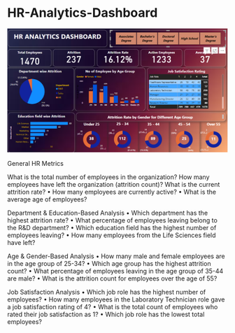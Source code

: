 # HR-Analytics-Dashboard

![image alt](https://github.com/harsh3232/HR-Analytics-Dashboard/blob/d00e506016727a670244a440979232ae171d5055/Screenshot%202025-03-31%20170949.png)

General HR Metrics

What is the total number of employees in the organization?
How many employees have left the organization (attrition count)?
What is the current attrition rate?
•	How many employees are currently active?
•	What is the average age of employees?

Department & Education-Based Analysis
•	Which department has the highest attrition rate?
•	What percentage of employees leaving belong to the R&D department?
•	Which education field has the highest number of employees leaving?
•	How many employees from the Life Sciences field have left?

Age & Gender-Based Analysis
•	How many male and female employees are in the age group of 25-34?
•	Which age group has the highest attrition count?
•	What percentage of employees leaving in the age group of 35-44 are male?
•	What is the attrition count for employees over the age of 55?

Job Satisfaction Analysis
•	Which job role has the highest number of employees?
•	How many employees in the Laboratory Technician role gave a job satisfaction rating of 4?
•	What is the total count of employees who rated their job satisfaction as 1?
•	Which job role has the lowest total employees?

